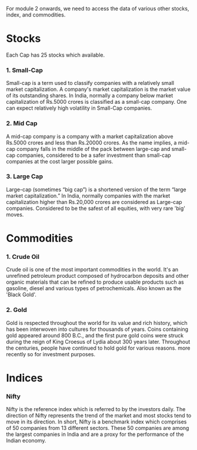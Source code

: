 For module 2 onwards, we need to access the data of various other stocks, index, and commodities.

# Stocks
Each Cap has 25 stocks which available.

### 1. Small-Cap
Small-cap is a term used to classify companies with a relatively small market capitalization. A company's market capitalization is the market value of its outstanding shares. In India, normally a company below market capitalization of Rs.5000 crores is classified as a small-cap company. One can expect relatively high volatility in Small-Cap companies.

### 2. Mid Cap
A mid-cap company is a company with a market capitalization above Rs.5000 crores and less than Rs.20000 crores. As the name implies, a mid-cap company falls in the middle of the pack between large-cap and small-cap companies, considered to be a safer investment than small-cap companies at the cost larger possible gains.

### 3. Large Cap
Large-cap (sometimes “big cap”) is a shortened version of the term “large market capitalization.” In India, normally companies with the market capitalization higher than Rs.20,000 crores are considered as Large-cap companies. Considered to be the safest of all equities, with very rare 'big' moves.

# Commodities

### 1. Crude Oil
Crude oil is one of the most important commodities in the world. It's an unrefined petroleum product composed of hydrocarbon deposits and other organic materials that can be refined to produce usable products such as gasoline, diesel and various types of petrochemicals. Also known as the 'Black Gold'.

### 2. Gold
Gold is respected throughout the world for its value and rich history, which has been interwoven into cultures for thousands of years. Coins containing gold appeared around 800 B.C., and the first pure gold coins were struck during the reign of King Croesus of Lydia about 300 years later. Throughout the centuries, people have continued to hold gold for various reasons. more recently so for investment purposes.

# Indices

### Nifty
Nifty is the reference index which is referred to by the investors daily. The direction of Nifty represents the trend of the market and most stocks tend to move in its direction. In short, Nifty is a benchmark index which comprises of 50 companies from 13 different sectors. These 50 companies are among the largest companies in India and are a proxy for the performance of the Indian economy.
